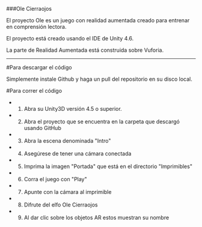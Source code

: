 ###Ole Cierraojos 


El proyecto Ole es un juego con realidad aumentada creado para entrenar en comprensión lectora.

El proyecto está creado usando el IDE de Unity 4.6. 

La parte de Realidad Aumentada está construida sobre Vuforia.

----------------------------------------------------------------------------------------------------
#Para descargar el código

Simplemente instale Github y haga un pull del repositorio en su disco local.

#Para correr el código

 - 1) Abra su Unity3D versión 4.5 o superior.
 - 2) Abra el proyecto que se encuentra en la carpeta que descargó usando GitHub
 - 3) Abra la escena denominada "Intro"
 - 4) Asegúrese de tener una cámara conectada
 - 5) Imprima la imagen "Portada" que está en el directorio "Imprimibles"
 - 6) Corra el juego con "Play"
 - 7) Apunte con la cámara al imprimible
 - 8) Difrute del elfo Ole Cierraojos
 - 9) Al dar clic sobre los objetos AR estos muestran su nombre



